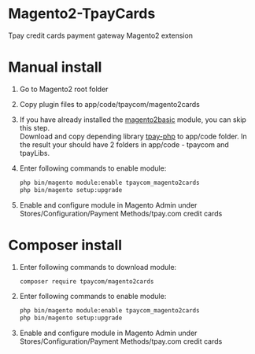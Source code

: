 Magento2-TpayCards
======================

Tpay credit cards payment gateway Magento2 extension

Manual install
=======

1. Go to Magento2 root folder

2. Copy plugin files to app/code/tpaycom/magento2cards

3. If you have already installed the [magento2basic](https://github.com/tpay-com/tpay-magento2-basic) module, you can skip this step.  
Download and copy depending library [tpay-php](https://github.com/tpay-com/tpay-php) to app/code folder. In the result your should have 2 folders in app/code - tpaycom and tpayLibs.  

4. Enter following commands to enable module:

    ```bash
    php bin/magento module:enable tpaycom_magento2cards  
    php bin/magento setup:upgrade
    ```
5. Enable and configure module in Magento Admin under Stores/Configuration/Payment Methods/tpay.com credit cards

Composer install
=======

1. Enter following commands to download module:
    ```bash
    composer require tpaycom/magento2cards  
    ```
2. Enter following commands to enable module:

    ```bash
    php bin/magento module:enable tpaycom_magento2cards  
    php bin/magento setup:upgrade
    ```
3. Enable and configure module in Magento Admin under Stores/Configuration/Payment Methods/tpay.com credit cards
